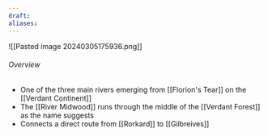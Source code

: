 ```yaml
---
draft: 
aliases:
---
```

![[Pasted image 20240305175936.png]]
###### Overview
- One of the three main rivers emerging from [[Florion's Tear]] on the [[Verdant Continent]]
- The [[River Midwood]] runs through the middle of the [[Verdant Forest]] as the name suggests
- Connects a direct route from [[Rorkard]] to [[Gilbreives]]
